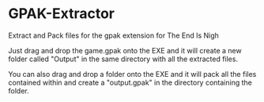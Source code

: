 # GPAK-Extractor
Extract and Pack files for the gpak extension for The End Is Nigh

Just drag and drop the game.gpak onto the EXE and it will create a new folder called "Output" in the same directory with all the extracted files.

You can also drag and drop a folder onto the EXE and it will pack all the files contained within and create a "output.gpak" in the directory containing the folder.
